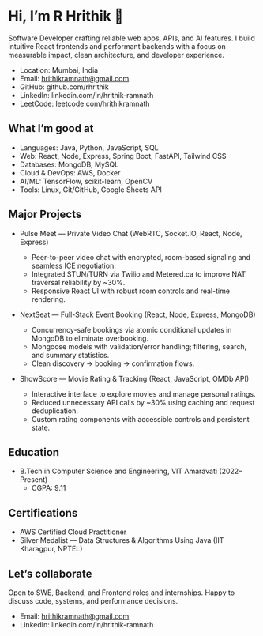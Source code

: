 # Hi, I’m R Hrithik 👋

Software Developer crafting reliable web apps, APIs, and AI features. I build intuitive React frontends and performant backends with a focus on measurable impact, clean architecture, and developer experience.

- Location: Mumbai, India
- Email: hrithikramnath@gmail.com
- GitHub: github.com/rhrithik
- LinkedIn: linkedin.com/in/hrithik-ramnath
- LeetCode: leetcode.com/hrithikramnath

## What I’m good at
- Languages: Java, Python, JavaScript, SQL
- Web: React, Node, Express, Spring Boot, FastAPI, Tailwind CSS
- Databases: MongoDB, MySQL
- Cloud & DevOps: AWS, Docker
- AI/ML: TensorFlow, scikit-learn, OpenCV
- Tools: Linux, Git/GitHub, Google Sheets API

## Major Projects
- Pulse Meet — Private Video Chat (WebRTC, Socket.IO, React, Node, Express)
  - Peer-to-peer video chat with encrypted, room-based signaling and seamless ICE negotiation.
  - Integrated STUN/TURN via Twilio and Metered.ca to improve NAT traversal reliability by ~30%.
  - Responsive React UI with robust room controls and real-time rendering.

- NextSeat — Full-Stack Event Booking (React, Node, Express, MongoDB)
  - Concurrency-safe bookings via atomic conditional updates in MongoDB to eliminate overbooking.
  - Mongoose models with validation/error handling; filtering, search, and summary statistics.
  - Clean discovery → booking → confirmation flows.

- ShowScore — Movie Rating & Tracking (React, JavaScript, OMDb API)
  - Interactive interface to explore movies and manage personal ratings.
  - Reduced unnecessary API calls by ~30% using caching and request deduplication.
  - Custom rating components with accessible controls and persistent state.

## Education
- B.Tech in Computer Science and Engineering, VIT Amaravati (2022–Present)
  - CGPA: 9.11

## Certifications
- AWS Certified Cloud Practitioner
- Silver Medalist — Data Structures & Algorithms Using Java (IIT Kharagpur, NPTEL)

## Let’s collaborate
Open to SWE, Backend, and Frontend roles and internships. Happy to discuss code, systems, and performance decisions.

- Email: hrithikramnath@gmail.com
- LinkedIn: linkedin.com/in/hrithik-ramnath
